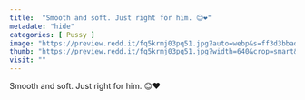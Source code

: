 ```yaml
---
title:  "Smooth and soft. Just right for him. 😊❤️"
metadate: "hide"
categories: [ Pussy ]
image: "https://preview.redd.it/fq5krmj03pq51.jpg?auto=webp&s=ff3d3bbad80af0b1a0023893a4a6955d9d503422"
thumb: "https://preview.redd.it/fq5krmj03pq51.jpg?width=640&crop=smart&auto=webp&s=fb9976bc6cdc9f15b8a26b96cf77d92d67499256"
visit: ""
---
```

Smooth and soft. Just right for him. 😊❤️
